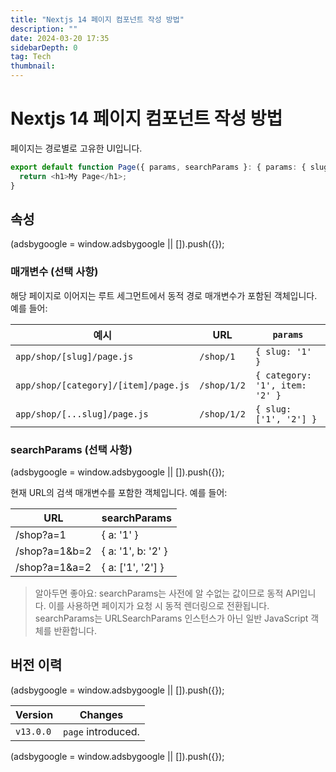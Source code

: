 ```yaml
---
title: "Nextjs 14 페이지 컴포넌트 작성 방법"
description: ""
date: 2024-03-20 17:35
sidebarDepth: 0
tag: Tech
thumbnail:
---
```


# Nextjs 14 페이지 컴포넌트 작성 방법

페이지는 경로별로 고유한 UI입니다.

```typescript
export default function Page({ params, searchParams }: { params: { slug: string }; searchParams: { [key: string]: string | string[] | undefined } }) {
  return <h1>My Page</h1>;
}
```

## 속성

<!-- ui-log 수평형 -->

<ins class="adsbygoogle"
      style="display:block"
      data-ad-client="ca-pub-4877378276818686"
      data-ad-slot="9743150776"
      data-ad-format="auto"
      data-full-width-responsive="true"></ins>
<component is="script">
(adsbygoogle = window.adsbygoogle || []).push({});
</component>

### 매개변수 (선택 사항)

해당 페이지로 이어지는 루트 세그먼트에서 동적 경로 매개변수가 포함된 객체입니다. 예를 들어:

| 예시                                 | URL         | `params`                       |
| ------------------------------------ | ----------- | ------------------------------ |
| `app/shop/[slug]/page.js`            | `/shop/1`   | `{ slug: '1' }`                |
| `app/shop/[category]/[item]/page.js` | `/shop/1/2` | `{ category: '1', item: '2' }` |
| `app/shop/[...slug]/page.js`         | `/shop/1/2` | `{ slug: ['1', '2'] }`         |

### searchParams (선택 사항)

<!-- ui-log 수평형 -->

<ins class="adsbygoogle"
      style="display:block"
      data-ad-client="ca-pub-4877378276818686"
      data-ad-slot="9743150776"
      data-ad-format="auto"
      data-full-width-responsive="true"></ins>
<component is="script">
(adsbygoogle = window.adsbygoogle || []).push({});
</component>

현재 URL의 검색 매개변수를 포함한 객체입니다. 예를 들어:

| URL               | searchParams       |
| ----------------- | ------------------ |
| /shop?a=1         | { a: '1' }         |
| /shop?a=1&amp;b=2 | { a: '1', b: '2' } |
| /shop?a=1&amp;a=2 | { a: ['1', '2'] }  |

> 알아두면 좋아요:
> searchParams는 사전에 알 수없는 값이므로 동적 API입니다. 이를 사용하면 페이지가 요청 시 동적 렌더링으로 전환됩니다.
> searchParams는 URLSearchParams 인스턴스가 아닌 일반 JavaScript 객체를 반환합니다.

## 버전 이력

<!-- ui-log 수평형 -->

<ins class="adsbygoogle"
      style="display:block"
      data-ad-client="ca-pub-4877378276818686"
      data-ad-slot="9743150776"
      data-ad-format="auto"
      data-full-width-responsive="true"></ins>
<component is="script">
(adsbygoogle = window.adsbygoogle || []).push({});
</component>

| Version   | Changes            |
| --------- | ------------------ |
| `v13.0.0` | `page` introduced. |

<!-- ui-log 수평형 -->

<ins class="adsbygoogle"
      style="display:block"
      data-ad-client="ca-pub-4877378276818686"
      data-ad-slot="9743150776"
      data-ad-format="auto"
      data-full-width-responsive="true"></ins>
<component is="script">
(adsbygoogle = window.adsbygoogle || []).push({});
</component>
